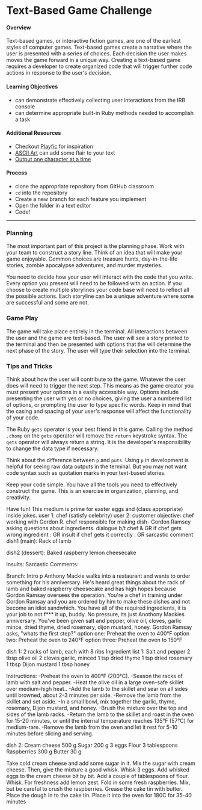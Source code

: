 # Text-Based Game Challenge

#### Overview

Text-based games, or interactive fiction games, are one of the earliest styles of computer games. Text-based games create a narrative where the user is presented with a series of choices. Each decision the user makes moves the game forward in a unique way. Creating a text-based game requires a developer to create organized code that will trigger further code actions in response to the user's decision.

#### Learning Objectives

- can demonstrate effectively collecting user interactions from the IRB console
- can determine appropriate built-in Ruby methods needed to accomplish a task

#### Additional Resources

- Checkout [Playfic](http://playfic.com/explore/popular) for inspiration
- [ASCII Art](https://www.asciiart.eu/) can add some flair to your text
- [Output one character at a time](https://stackoverflow.com/questions/4515157/read-a-ruby-string-one-character-at-a-time-for-word-wrapping)

#### Process

- clone the appropriate repository from GitHub classroom
- `cd` into the repository
- Create a new branch for each feature you implement
- Open the folder in a text editor
- Code!

---

### Planning

The most important part of this project is the planning phase. Work with your team to construct a story line. Think of an idea that will make your game enjoyable. Common choices are treasure hunts, day-in-the-life stories, zombie apocalypse adventures, and murder mysteries.

You need to decide how your user will interact with the code that you write. Every option you present will need to be followed with an action. If you choose to create multiple storylines your code base will need to reflect all the possible actions. Each storyline can be a unique adventure where some are successful and some are not.

### Game Play

The game will take place entirely in the terminal. All interactions between the user and the game are text-based. The user will see a story printed to the terminal and then be presented with options that the will determine the next phase of the story. The user will type their selection into the terminal.

### Tips and Tricks

Think about how the user will contribute to the game. Whatever the user does will need to trigger the next step. This means as the game creator you must present your options in a easily accessible way. Options include presenting the user with yes or no choices, giving the user a numbered list of options, or prompting the user to type specific words. Keep in mind that the casing and spacing of your user's response will affect the functionality of your code.

The Ruby `gets` operator is your best friend in this game. Calling the method `.chomp` on the `gets` operator will remove the `return` keystroke syntax. The `gets` operator will always return a string. It is the developer's responsibility to change the data type if necessary.

Think about the difference between `p` and `puts`. Using `p` in development is helpful for seeing raw data outputs in the terminal. But you may not want code syntax such as quotation marks in your text-based stories.

Keep your code simple. You have all the tools you need to effectively construct the game. This is an exercise in organization, planning, and creativity.

Have fun! This medium is prime for easter eggs and (class appropriate) inside jokes.
user 1: chef (satisfy celebrity)
user 2: customer
objective: chef working with Gordon R. chef responsible for making dish- Gordon Ramsey asking questions about ingredients. dialogue b/t chef & GR
if chef gets wrong ingredient : GR insult
if chef gets it correctly : GR sarcastic comment 
dish1 (main): Rack of lamb

dish2 (dessert): Baked raspberry lemon cheesecake

Insults:
Sarcastic Comments: 

Branch: Intro
p 
 Anthony Mackie walks into a restaurant and wants to order something for his anniversary. He's heard great things about the rack of lamb and baked raspberry cheesecake and has high hopes because Gordon Ramsay oversees the operation. You're a chef in training under Gordon Ramsay and you are ordered by him to make these dishes and not become an idiot sandwhich. You have all of the required ingredients, it is your job to not f*** it up, buddy. No pressure, its just Anothony Mackies anniversary.
 You've been given salt and pepper, olive oil, cloves, garlic mince, dried thyme, dried rosemary, dijon mustard, honey. Gordon Ramsay asks, "whats the first step?" 
 option one: Preheat the oven to 400°F 
 option two: Preheat the oven to 240°F 
 option three: Preheat the oven to 150°F 




dish 1: 2 racks of lamb, each with 8 ribs
Ingredient list 1:
Salt and pepper
2 tbsp olive oil
2 cloves garlic, minced
1 tsp dried thyme
1 tsp dried rosemary
1 tbsp Dijon mustard
1 tbsp honey

Instructions:
-Preheat the oven to 400°F (200°C).
-Season the racks of lamb with salt and pepper.
-Heat the olive oil in a large oven-safe skillet over medium-high heat..
-Add the lamb to the skillet and sear on all sides until browned, about 2-3 minutes per side.
-Remove the lamb from the skillet and set aside.
-In a small bowl, mix together the garlic, thyme, rosemary, Dijon mustard, and honey.
-Brush the mixture over the top and sides of the lamb racks.
-Return the lamb to the skillet and roast in the oven for 15-20 minutes, or until the internal temperature reaches 135°F (57°C) for medium-rare.
-Remove the lamb from the oven and let it rest for 5-10 minutes before slicing and serving.



dish 2: Cream cheese 500 g
Sugar 200 g
3 eggs
Flour 3 tablespoons
Raspberries 300 g
Butter 30 g

Take cold cream cheese and add some sugar in it. Mix the sugar with cream cheese. Then, give the mixture a good whisk.
Whisk 3 eggs. Add whisked eggs to the cream cheese bit by bit.
Add a couple of tablespoons of flour. Whisk.
For freshness add lemon zest.
Fold in some fresh raspberries. Mix, but be careful to crush the raspberries.
Grease the cake tin with butter.
Place the dough in to the cake tin.
Place it into the oven for 180C for 35-40 minutes